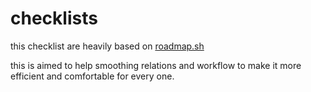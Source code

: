 # checklists

this checklist are heavily based on [roadmap.sh](https://roadmap.sh)

this is aimed to help smoothing relations and workflow to make it more efficient and comfortable for every one.
